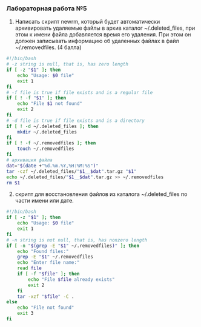 ### Лабораторная работа №5
1. Написать скрипт newrm, который будет автоматически архивировать удаляемые файлы в
архив каталог ~/.deleted_files, при этом к имени файла добавляется время его удаления.
При этом он должен записывать информацию об удаленных файлах в файл ~/.removedfiles. (4 балла)
```bash
#!/bin/bash
# -z string is null, that is, has zero length
if [ -z "$1" ]; then
	echo "Usage: $0 file"
	exit 1
fi
# -f file is true if file exists and is a regular file
if [ ! -f "$1" ]; then
	echo "File $1 not found"
	exit 2
fi
# -d file is true if file exists and is a directory
if [ ! -d ~/.deleted_files ]; then
	mkdir ~/.deleted_files
fi
if [ ! -f ~/.removedfiles ]; then
	touch ~/.removedfiles
fi
# архивация файла
dat="$(date +"%d.%m.%Y,%H:%M:%S")"
tar -czf ~/.deleted_files/"$1__$dat".tar.gz "$1"
echo ~/.deleted_files/"$1__$dat".tar.gz >> ~/.removedfiles
rm $1
```



2. скрипт для восстановления файлов из каталога ~/.deleted_files по части имени или дате.
```bash
#!/bin/bash
if [ -z "$1" ]; then
	echo "Usage: $0 file"
	exit 1
fi
# -n string is not null, that is, has nonzero length
if [ -n "$(grep -E "$1" ~/.removedfiles)" ]; then
	echo "Found files:"
	grep -E "$1" ~/.removedfiles
	echo "Enter file name:"
	read file
	if [ -f "$file" ]; then
		echo "File $file already exists"
		exit 2
	fi
	tar -xzf "$file" -C .
else
	echo "File not found"
	exit 3
fi
```

